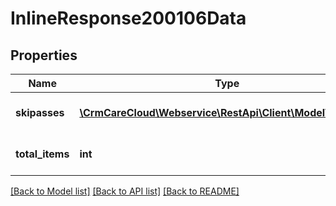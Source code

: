 # InlineResponse200106Data

## Properties
Name | Type | Description | Notes
------------ | ------------- | ------------- | -------------
**skipasses** | [**\CrmCareCloud\Webservice\RestApi\Client\Model\Skipass[]**](Skipass.md) | List of available skipasses | [optional] 
**total_items** | **int** | Count of all found skipasses | [optional] 

[[Back to Model list]](../../README.md#documentation-for-models) [[Back to API list]](../../README.md#documentation-for-api-endpoints) [[Back to README]](../../README.md)

